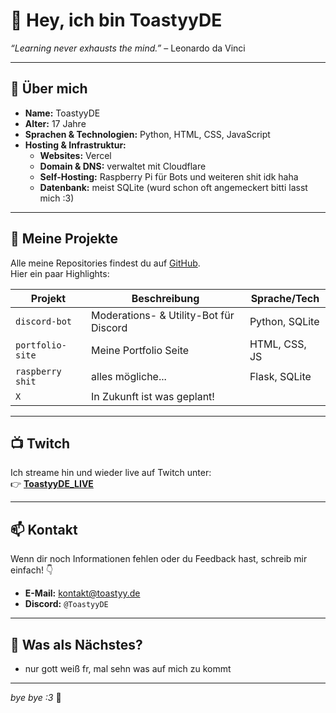 # 👋 Hey, ich bin ToastyyDE
*“Learning never exhausts the mind.”* – Leonardo da Vinci

---

## 🚀 Über mich
- **Name:** ToastyyDE  
- **Alter:** 17 Jahre  
- **Sprachen & Technologien:** Python, HTML, CSS, JavaScript  
- **Hosting & Infrastruktur:**
  - **Websites:** Vercel  
  - **Domain & DNS:** verwaltet mit Cloudflare  
  - **Self-Hosting:** Raspberry Pi für Bots und weiteren shit idk haha 
  - **Datenbank:** meist SQLite (wurd schon oft angemeckert bitti lasst mich :3) 

---

## 📂 Meine Projekte
Alle meine Repositories findest du auf [GitHub](https://github.com/ToastyyDE).  
Hier ein paar Highlights:

| Projekt          | Beschreibung                           | Sprache/Tech       |
| ---------------- | -------------------------------------- | ------------------ |
| `discord-bot`    | Moderations- & Utility-Bot für Discord | Python, SQLite     |
| `portfolio-site` | Meine Portfolio Seite                  | HTML, CSS, JS      |
| `raspberry shit` | alles mögliche...                      | Flask, SQLite      |
| `X`              | In Zukunft ist was geplant!            |                    |

---

## 📺 Twitch
Ich streame hin und wieder live auf Twitch unter:  
👉 **[ToastyyDE_LIVE](https://twitch.tv/ToastyyDE_LIVE)**

---

## 📫 Kontakt
Wenn dir noch Informationen fehlen oder du Feedback hast, schreib mir einfach! 👇
- **E-Mail:** [kontakt@toastyy.de](mailto:kontakt@toastyy.de)  
- **Discord:** `@ToastyyDE`  

---

## 🎯 Was als Nächstes?
- nur gott weiß fr, mal sehn was auf mich zu kommt

---

*bye bye :3* 🚀
